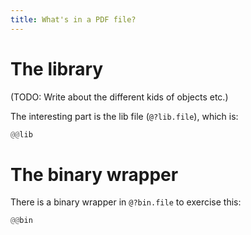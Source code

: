 ```yaml
---
title: What's in a PDF file?
---
```


# The library

(TODO: Write about the different kids of objects etc.)

The interesting part is the lib file (`@?lib.file`), which is:

```rs
@@lib
```

# The binary wrapper

There is a binary wrapper in `@?bin.file` to exercise this:

```rs
@@bin
```
